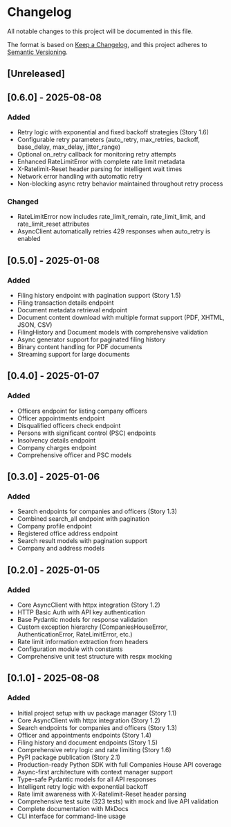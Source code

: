 # Changelog

All notable changes to this project will be documented in this file.

The format is based on [Keep a Changelog](https://keepachangelog.com/en/1.0.0/),
and this project adheres to [Semantic Versioning](https://semver.org/spec/v2.0.0.html).

## [Unreleased]

## [0.6.0] - 2025-08-08

### Added
- Retry logic with exponential and fixed backoff strategies (Story 1.6)
- Configurable retry parameters (auto_retry, max_retries, backoff, base_delay, max_delay, jitter_range)
- Optional on_retry callback for monitoring retry attempts
- Enhanced RateLimitError with complete rate limit metadata
- X-Ratelimit-Reset header parsing for intelligent wait times
- Network error handling with automatic retry
- Non-blocking async retry behavior maintained throughout retry process

### Changed
- RateLimitError now includes rate_limit_remain, rate_limit_limit, and rate_limit_reset attributes
- AsyncClient automatically retries 429 responses when auto_retry is enabled

## [0.5.0] - 2025-01-08

### Added
- Filing history endpoint with pagination support (Story 1.5)
- Filing transaction details endpoint
- Document metadata retrieval endpoint
- Document content download with multiple format support (PDF, XHTML, JSON, CSV)
- FilingHistory and Document models with comprehensive validation
- Async generator support for paginated filing history
- Binary content handling for PDF documents
- Streaming support for large documents

## [0.4.0] - 2025-01-07

### Added
- Officers endpoint for listing company officers
- Officer appointments endpoint
- Disqualified officers check endpoint
- Persons with significant control (PSC) endpoints
- Insolvency details endpoint
- Company charges endpoint
- Comprehensive officer and PSC models

## [0.3.0] - 2025-01-06

### Added
- Search endpoints for companies and officers (Story 1.3)
- Combined search_all endpoint with pagination
- Company profile endpoint
- Registered office address endpoint
- Search result models with pagination support
- Company and address models

## [0.2.0] - 2025-01-05

### Added
- Core AsyncClient with httpx integration (Story 1.2)
- HTTP Basic Auth with API key authentication
- Base Pydantic models for response validation
- Custom exception hierarchy (CompaniesHouseError, AuthenticationError, RateLimitError, etc.)
- Rate limit information extraction from headers
- Configuration module with constants
- Comprehensive unit test structure with respx mocking

## [0.1.0] - 2025-08-08

### Added
- Initial project setup with uv package manager (Story 1.1)
- Core AsyncClient with httpx integration (Story 1.2)
- Search endpoints for companies and officers (Story 1.3)
- Officer and appointments endpoints (Story 1.4)
- Filing history and document endpoints (Story 1.5)
- Comprehensive retry logic and rate limiting (Story 1.6)
- PyPI package publication (Story 2.1)
- Production-ready Python SDK with full Companies House API coverage
- Async-first architecture with context manager support
- Type-safe Pydantic models for all API responses
- Intelligent retry logic with exponential backoff
- Rate limit awareness with X-Ratelimit-Reset header parsing
- Comprehensive test suite (323 tests) with mock and live API validation
- Complete documentation with MkDocs
- CLI interface for command-line usage